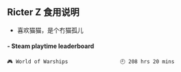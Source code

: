## Ricter Z 食用说明
- 喜欢猫猫，是个冇猫孤儿

<!-- steam-box start -->
#### - Steam playtime leaderboard
```text
🎮 World of Warships                 🕘 208 hrs 20 mins
```
<!-- Powered by https://github.com/YouEclipse/steam-box . -->
<!-- steam-box end -->
